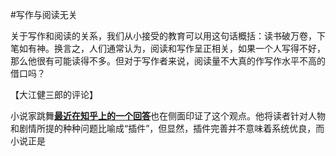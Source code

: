 #写作与阅读无关

关于写作和阅读的关系，我们从小接受的教育可以用这句话概括：读书破万卷，下笔如有神。换言之，人们通常认为，阅读和写作呈正相关，如果一个人写得不好，那么他很有可能读得不多。但对于写作者来说，阅读量不大真的作写作水平不高的借口吗？

【大江健三郎的评论】

小说家跳舞[**最近在知乎上的一个回答**](https://www.zhihu.com/question/268152867/answer/363397029)也在侧面印证了这个观点。他将读者针对人物和剧情所提的种种问题比喻成“插件”，但显然，插件完善并不意味着系统优良，而小说正是
